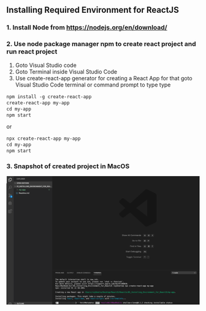 ## Installing Required Environment for ReactJS ##

### 1. Install Node from https://nodejs.org/en/download/ ###

### 2. Use node package manager npm to create react project and run react project ###

1. Goto Visual Studio code
2. Goto Terminal inside Visual Studio Code
3. Use create-react-app generator for creating a React App for that goto Visual Studio Code terminal or command prompt to type type
```
npm install -g create-react-app
create-react-app my-app
cd my-app
npm start
```
or 
```
npx create-react-app my-app
cd my-app
npm start
```

### 3. Snapshot of created project in MacOS ###
<img src="img-wiki/create-app.png"/>

